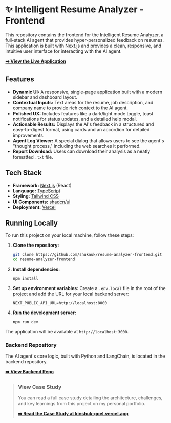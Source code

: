 # ✨ Intelligent Resume Analyzer - Frontend

This repository contains the frontend for the Intelligent Resume Analyzer, a full-stack AI agent that provides hyper-personalized feedback on resumes. This application is built with Next.js and provides a clean, responsive, and intuitive user interface for interacting with the AI agent.

[**➡️ View the Live Application**](https://ranalyzer.vercel.app/)

<!-- It's a great idea to add a screenshot of your app here! -->

## Features

* **Dynamic UI:** A responsive, single-page application built with a modern sidebar and dashboard layout.
* **Contextual Inputs:** Text areas for the resume, job description, and company name to provide rich context to the AI agent.
* **Polished UX:** Includes features like a dark/light mode toggle, toast notifications for status updates, and a detailed help modal.
* **Actionable Results:** Displays the AI's feedback in a structured and easy-to-digest format, using cards and an accordion for detailed improvements.
* **Agent Log Viewer:** A special dialog that allows users to see the agent's "thought process," including the web searches it performed.
* **Report Download:** Users can download their analysis as a neatly formatted `.txt` file.

## Tech Stack

* **Framework:** [Next.js](https://nextjs.org/) (React)
* **Language:** [TypeScript](https://www.typescriptlang.org/)
* **Styling:** [Tailwind CSS](https://tailwindcss.com/)
* **UI Components:** [shadcn/ui](https://ui.shadcn.com/)
* **Deployment:** [Vercel](https://vercel.com/)

## Running Locally

To run this project on your local machine, follow these steps:

1.  **Clone the repository:**
    ```bash
    git clone https://github.com/shuknuk/resume-analyzer-frontend.git
    cd resume-analyzer-frontend
    ```

2.  **Install dependencies:**
    ```bash
    npm install
    ```

3.  **Set up environment variables:**
    Create a `.env.local` file in the root of the project and add the URL for your local backend server:
    ```
    NEXT_PUBLIC_API_URL=http://localhost:8000
    ```

4.  **Run the development server:**
    ```bash
    npm run dev
    ```

The application will be available at `http://localhost:3000`.

### Backend Repository

The AI agent's core logic, built with Python and LangChain, is located in the backend repository.

[**➡️ View Backend Repo**](https://github.com/shuknuk/resume-analyzer)

> ### View Case Study
>
> You can read a full case study detailing the architecture, challenges, and key learnings from this project on my personal portfolio.
>
> [**➡️ Read the Case Study at kinshuk-goel.vercel.app**](https://kinshuk-goel.vercel.app/)